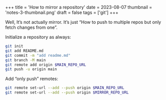 +++
title = 'How to mirror a repository'
date = 2023-08-07
thumbnail = 'notes-3-thumbnail.png'
draft = false
tags = ['git']
+++

Well, It’s not actually mirror. It’s just “How to push to multiple repos but only fetch changes from one”.

Initialize a repository as always:

```bash
git init
git add README.md
git commit -m "add readme.md"
git branch -M main
git remote add origin $MAIN_REPO_URL
git push -u origin main
```

Add “only push” remotes:

```bash
git remote set-url --add --push origin $MAIN_REPO_URL
git remote set-url --add --push origin $MIRROR_REPO_URL
```
